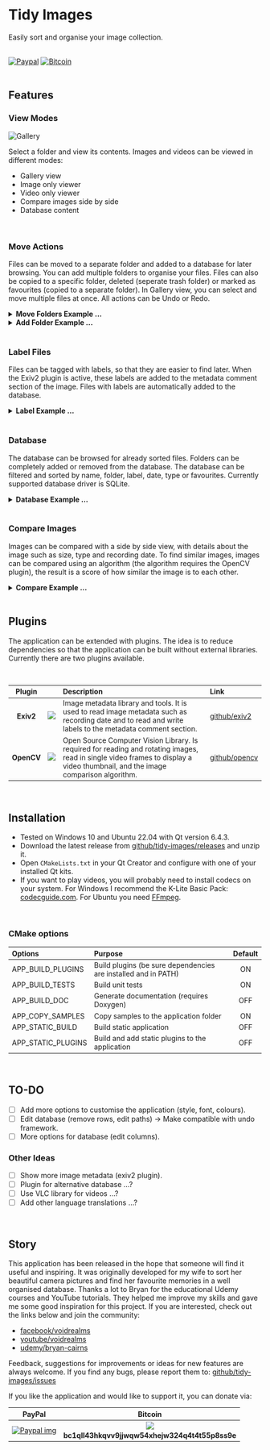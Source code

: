 # Tidy Images
Easily sort and organise your image collection.
<br>
<br>

[![Paypal](https://img.shields.io/badge/donate-PayPal-blue.svg?style=flat-square&logo=paypal)](https://paypal.me/SimonSchwarzkopf)
[![Bitcoin](https://img.shields.io/badge/donate-Bitcoin-orange.svg?style=flat-square&logo=bitcoin)](https://github.com/Simon-12/TestImage/blob/develop/app/data/bitcoin-code.png)
<br>
<br>

## Features

### View Modes

![Gallery](https://github.com/Simon-12/common/blob/main/tidy-images/01.gif)
<br>

Select a folder and view its contents. Images and videos can be viewed in different modes:
- Gallery view
- Image only viewer
- Video only viewer
- Compare images side by side
- Database content

<br>

### Move Actions

Files can be moved to a separate folder and added to a database for later browsing.
You can add multiple folders to organise your files.
Files can also be copied to a specific folder, deleted (seperate trash folder) or marked as favourites (copied to a separate folder).
In Gallery view, you can select and move multiple files at once.
All actions can be Undo or Redo.

<details>
<summary><b>Move Folders Example ...</b></summary>
<img src="https://github.com/Simon-12/common/blob/main/tidy-images/02.gif" width="65%"/>
</details>

<details>
<summary><b>Add Folder Example ...</b></summary>
<img src="https://github.com/Simon-12/common/blob/main/tidy-images/03.gif" width="65%"/>
</details>

<br>

### Label Files

Files can be tagged with labels, so that they are easier to find later.
When the Exiv2 plugin is active, these labels are added to the metadata comment section of the image.
Files with labels are automatically added to the database.

<details>
<summary><b>Label Example ...</b></summary>
<img src="https://github.com/Simon-12/common/blob/main/tidy-images/04.png" width="65%"/>
</details>

<br>

### Database

The database can be browsed for already sorted files.
Folders can be completely added or removed from the database.
The database can be filtered and sorted by name, folder, label, date, type or favourites.
Currently supported database driver is SQLite.

<details>
<summary><b>Database Example ...</b></summary>
<img src="https://github.com/Simon-12/common/blob/main/tidy-images/05.png" width="65%"/>
</details>

<br>

### Compare Images

Images can be compared with a side by side view, with details about the image such as size, type and recording date.
To find similar images, images can be compared using an algorithm (the algorithm requires the OpenCV plugin), the result is a score of how similar the image is to each other.

<details>
<summary><b>Compare Example ...</b></summary>
<img src="https://github.com/Simon-12/common/blob/main/tidy-images/06.png" width="65%"/>
</details>

<br>

## Plugins

The application can be extended with plugins.
The idea is to reduce dependencies so that the application can be built without external libraries.
Currently there are two plugins available.

<br>

Plugin |      | Description | Link
:----: | :--: | :----------- | :----
**Exiv2** | <img src="https://github.com/Simon-12/TestImage/blob/develop/plugins/exiv2/plugin/icon.png" width="50%"/> | Image metadata library and tools. It is used to read image metadata such as recording date and to read and write labels to the metadata comment section. | [github/exiv2](https://github.com/Exiv2/exiv2)
**OpenCV** | <img src="https://github.com/Simon-12/TestImage/blob/develop/plugins/opencv/plugin/icon.png" width="40%"/> | Open Source Computer Vision Library. Is required for reading and rotating images, read in single video frames to display a video thumbnail, and the image comparison algorithm. | [github/opencv](https://github.com/opencv/opencv)

<br>

## Installation
- Tested on Windows 10 and Ubuntu 22.04 with Qt version 6.4.3.
- Download the latest release from [github/tidy-images/releases](https://github.com/Simon-12/tidy-images/releases) and unzip it.
- Open `CMakeLists.txt` in your Qt Creator and configure with one of your installed Qt kits.
- If you want to play videos, you will probably need to install codecs on your system. For Windows I recommend the K-Lite Basic Pack: [codecguide.com](http://www.codecguide.com/download_kl.htm). For Ubuntu you need [FFmpeg](https://ffmpeg.org/).

<br>

### CMake options

Options | Purpose | Default |
:------ |:------- |:------: |
APP\_BUILD\_PLUGINS | Build plugins (be sure dependencies are installed and in PATH) | ON
APP\_BUILD\_TESTS |Build unit tests | ON
APP\_BUILD\_DOC | Generate documentation (requires Doxygen) | OFF
APP\_COPY\_SAMPLES | Copy samples to the application folder | ON
APP\_STATIC\_BUILD | Build static application | OFF
APP\_STATIC\_PLUGINS | Build and add static plugins to the application | OFF

<br>

## TO-DO
- [ ] Add more options to customise the application (style, font, colours).
- [ ] Edit database (remove rows, edit paths) → Make compatible with undo framework.
- [ ] More options for database (edit columns).

### Other Ideas
- [ ] Show more image metadata (exiv2 plugin).
- [ ] Plugin for alternative database ...?
- [ ] Use VLC library for videos ...?
- [ ] Add other language translations …?

<br>

## Story
This application has been released in the hope that someone will find it useful and inspiring.
It was originally developed for my wife to sort her beautiful camera pictures and find her favourite memories in a well organised database.
Thanks a lot to Bryan for the educational Udemy courses and YouTube tutorials.
They helped me improve my skills and gave me some good inspiration for this project.
If you are interested, check out the links below and join the community:
- [facebook/voidrealms](https://www.facebook.com/groups/1400884323467285/)
- [youtube/voidrealms](https://www.youtube.com/user/VoidRealms)
- [udemy/bryan-cairns](https://www.udemy.com/user/bryan-cairns/)

Feedback, suggestions for improvements or ideas for new features are always welcome. If you find any bugs, please report them to: [github/tidy-images/issues](https://github.com/Simon-12/tidy-images/issues)

If you like the application and would like to support it, you can donate via:

PayPal | Bitcoin
:----: | :-----:
[![Paypal img](https://github.com/Simon-12/TestImage/blob/develop/app/icons/flaticon/paypal.png)](https://paypal.me/SimonSchwarzkopf) | <img src="https://github.com/Simon-12/TestImage/blob/develop/app/data/bitcoin-code.png" width="40%"/><br>**bc1qll43hkqvv9jjwqw54xhejw324q4t4t55p8ss9e**

<br>
